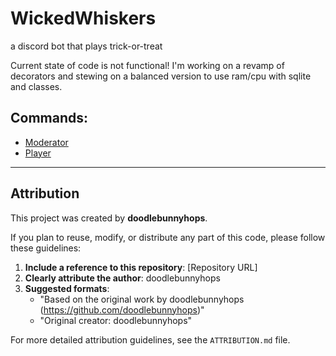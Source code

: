 # WickedWhiskers
a discord bot that plays trick-or-treat

Current state of code is not functional! I'm working on a revamp of decorators and stewing on a balanced version to use ram/cpu with sqlite and classes.

## Commands:

- [Moderator](/docs/moderator_commands.md)
- [Player](/docs/player_commands.md)
---

## Attribution

This project was created by **doodlebunnyhops**.

If you plan to reuse, modify, or distribute any part of this code, please follow these guidelines:

1. **Include a reference to this repository**: [Repository URL]
2. **Clearly attribute the author**: doodlebunnyhops
3. **Suggested formats**:
   - "Based on the original work by doodlebunnyhops (https://github.com/doodlebunnyhops)"
   - "Original creator: doodlebunnyhops"

For more detailed attribution guidelines, see the `ATTRIBUTION.md` file.
